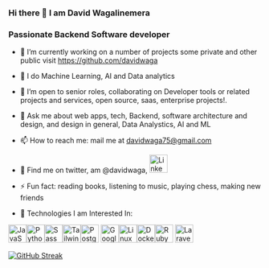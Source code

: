 ### Hi there 👋 I am David Wagalinemera
### Passionate Backend Software developer
- 🔭 I’m currently working on a number of projects some private and other public visit https://github.com/davidwaga
- 🌱 I do Machine Learning, AI and Data analytics
- 🤝 I’m open to senior roles, collaborating on Developer tools or related projects and services, open source, saas, enterprise projects!.
- 💬 Ask me about web apps, tech, Backend, software architecture and design, and design in general, Data Analystics, AI and ML
- 📫 How to reach me: mail me at davidwaga75@gmail.com
- 📄 Find me on twitter, am @davidwaga, <a href="https://www.linkedin.com/in/david-wagalinemera/" target="_blank" rel="noreferrer"><img src="https://cdn.jsdelivr.net/gh/devicons/devicon/icons/linkedin/linkedin-original.svg" width="36" height="36" alt="LinkedIn" /></a>

- ⚡ Fun fact: reading books, listening to music, playing chess, making new friends 
- 🦄 Technologies I am Interested In:
  
<a href="https://developer.mozilla.org/en-US/docs/Web/JavaScript" target="_blank" rel="noreferrer"><img src="https://raw.githubusercontent.com/danielcranney/readme-generator/main/public/icons/skills/javascript-colored.svg" width="36" height="36" alt="JavaScript" /></a><a href="https://www.python.org/" target="_blank" rel="noreferrer"><img src="https://raw.githubusercontent.com/danielcranney/readme-generator/main/public/icons/skills/python-colored.svg" width="36" height="36" alt="Python" /></a><a href="https://sass-lang.com/" target="_blank" rel="noreferrer"><img src="https://raw.githubusercontent.com/danielcranney/readme-generator/main/public/icons/skills/sass-colored.svg" width="36" height="36" alt="Sass" /></a><a href="https://tailwindcss.com/" target="_blank" rel="noreferrer"><img src="https://raw.githubusercontent.com/danielcranney/readme-generator/main/public/icons/skills/tailwindcss-colored.svg" width="36" height="36" alt="TailwindCSS" /></a><a href="https://www.postgresql.org/" target="_blank" rel="noreferrer"><img src="https://raw.githubusercontent.com/danielcranney/readme-generator/main/public/icons/skills/postgresql-colored.svg" width="36" height="36" alt="PostgreSQL" /></a> <a href="https://cloud.google.com/" target="_blank" rel="noreferrer"><img src="https://raw.githubusercontent.com/danielcranney/readme-generator/main/public/icons/skills/googlecloud-colored.svg" width="36" height="36" alt="Google Cloud" /></a><a href="https://www.linux.org" target="_blank" rel="noreferrer"><img src="https://raw.githubusercontent.com/danielcranney/readme-generator/main/public/icons/skills/linux-colored.svg" width="36" height="36" alt="Linux" /></a><a href="https://www.docker.com/" target="_blank" rel="noreferrer"><img src="https://raw.githubusercontent.com/danielcranney/readme-generator/main/public/icons/skills/docker-colored.svg" width="36" height="36" alt="Docker" /></a><a href="https://www.ruby-lang.org/en/" target="_blank" rel="noreferrer"><img src="https://raw.githubusercontent.com/danielcranney/readme-generator/main/public/icons/skills/ruby-colored.svg" width="36" height="36" alt="Ruby" /></a> <a href="https://laravel.com/" target="_blank" rel="noreferrer"><img src="https://raw.githubusercontent.com/danielcranney/readme-generator/main/public/icons/skills/laravel-colored.svg" width="36" height="36" alt="Laravel" /></a>


[![GitHub Streak](https://github-readme-streak-stats.herokuapp.com?user=davidwaga)](https://git.io/streak-stats)

